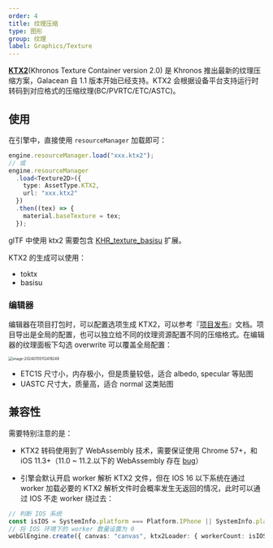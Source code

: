 ```yaml
---
order: 4
title: 纹理压缩
type: 图形
group: 纹理
label: Graphics/Texture
---
```


**[KTX2](https://www.khronos.org/ktx/)**(Khronos Texture Container version 2.0) 是 Khronos 推出最新的纹理压缩方案，Galacean 自 1.1 版本开始已经支持。KTX2 会根据设备平台支持运行时转码到对应格式的压缩纹理(BC/PVRTC/ETC/ASTC)。

## 使用

在引擎中，直接使用 `resourceManager` 加载即可：

```typescript
engine.resourceManager.load("xxx.ktx2");
// 或
engine.resourceManager
  .load<Texture2D>({
    type: AssetType.KTX2,
    url: "xxx.ktx2"
  })
  .then((tex) => {
    material.baseTexture = tex;
  });
```

<playground src="compressed-texture.ts"></playground>

glTF 中使用 ktx2 需要包含 [KHR_texture_basisu](https://github.com/KhronosGroup/glTF/blob/main/extensions/2.0/Khronos/KHR_texture_basisu/README.md) 扩展。

KTX2 的生成可以使用：

- toktx
- basisu

### 编辑器

编辑器在项目打包时，可以配置选项生成 KTX2，可以参考『[项目发布](/docs/platform/platform/)』文档。项目导出是全局的配置，也可以独立给不同的纹理资源配置不同的压缩格式。在编辑器的纹理面板下勾选 overwrite 可以覆盖全局配置：

<img src="https://mdn.alipayobjects.com/rms/afts/img/A*fmURSZ4HwKUAAAAAAAAAAAAAARQnAQ/original/image-20240705112419249.png" alt="image-20240705112419249" style="zoom:50%;" />

- ETC1S 尺寸小，内存极小，但是质量较低，适合 albedo, specular 等贴图
- UASTC 尺寸大，质量高，适合 normal 这类贴图

## 兼容性

需要特别注意的是：

- KTX2 转码使用到了 WebAssembly 技术，需要保证使用 Chrome 57+，和 iOS 11.3+（11.0 ~ 11.2.以下的 WebAssembly 存在 [bug](https://bugs.webkit.org/show_bug.cgi?id=181781)）

- 引擎会默认开启 worker 解析 KTX2 文件，但在 IOS 16 以下系统在通过 worker 加载必要的 KTX2 解析文件时会概率发生无返回的情况，此时可以通过 IOS 不走 worker 绕过去：

```typescript
// 判断 IOS 系统
const isIOS = SystemInfo.platform === Platform.IPhone || SystemInfo.platform === Platform.IPad;
// 将 IOS 环境下的 worker 数量设置为 0
webGlEngine.create({ canvas: "canvas", ktx2Loader: { workerCount: isIOS ? 0 : 4 } });
```
